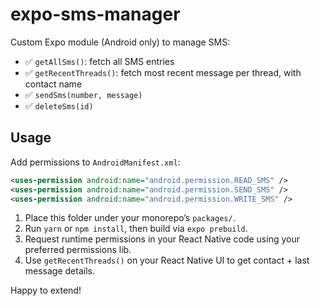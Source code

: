 # expo-sms-manager

Custom Expo module (Android only) to manage SMS:

- ✅ `getAllSms()`: fetch all SMS entries
- ✅ `getRecentThreads()`: fetch most recent message per thread, with contact name
- ✅ `sendSms(number, message)`
- ✅ `deleteSms(id)`

## Usage

Add permissions to `AndroidManifest.xml`:

```xml
<uses-permission android:name="android.permission.READ_SMS" />
<uses-permission android:name="android.permission.SEND_SMS" />
<uses-permission android:name="android.permission.WRITE_SMS" />
```

1. Place this folder under your monorepo’s `packages/`.
2. Run `yarn` or `npm install`, then build via `expo prebuild`.
3. Request runtime permissions in your React Native code using your preferred permissions lib.
4. Use `getRecentThreads()` on your React Native UI to get contact + last message details.

Happy to extend!

